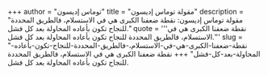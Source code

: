 +++
author = "توماس إديسون"
title = "مقولة توماس إديسون"
description = "مقولة توماس إديسون: نقطة ضعفنا الكبرى هي في الاستسلام، فالطريق المحددة للنجاح تكون بأعاده المحاولة بعد كل فشل."
quote = '''نقطة ضعفنا الكبرى هي في الاستسلام، فالطريق المحددة للنجاح تكون بأعاده المحاولة بعد كل فشل.'''
slug = "نقطة-ضعفنا-الكبرى-هي-في-الاستسلام،-فالطريق-المحددة-للنجاح-تكون-بأعاده-المحاولة-بعد-كل-فشل"
+++
نقطة ضعفنا الكبرى هي في الاستسلام، فالطريق المحددة للنجاح تكون بأعاده المحاولة بعد كل فشل.
